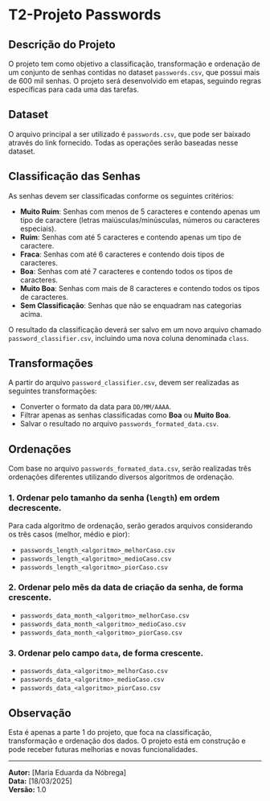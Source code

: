 # T2-Projeto Passwords

## Descrição do Projeto
O projeto tem como objetivo a classificação, transformação e ordenação de um conjunto de senhas contidas no dataset `passwords.csv`, que possui mais de 600 mil senhas. O projeto será desenvolvido em etapas, seguindo regras específicas para cada uma das tarefas.

## Dataset
O arquivo principal a ser utilizado é `passwords.csv`, que pode ser baixado através do link fornecido. Todas as operações serão baseadas nesse dataset.

## Classificação das Senhas
As senhas devem ser classificadas conforme os seguintes critérios:

- **Muito Ruim**: Senhas com menos de 5 caracteres e contendo apenas um tipo de caractere (letras maiúsculas/minúsculas, números ou caracteres especiais).
- **Ruim**: Senhas com até 5 caracteres e contendo apenas um tipo de caractere.
- **Fraca**: Senhas com até 6 caracteres e contendo dois tipos de caracteres.
- **Boa**: Senhas com até 7 caracteres e contendo todos os tipos de caracteres.
- **Muito Boa**: Senhas com mais de 8 caracteres e contendo todos os tipos de caracteres.
- **Sem Classificação**: Senhas que não se enquadram nas categorias acima.

O resultado da classificação deverá ser salvo em um novo arquivo chamado `password_classifier.csv`, incluindo uma nova coluna denominada `class`.

## Transformações
A partir do arquivo `password_classifier.csv`, devem ser realizadas as seguintes transformações:

- Converter o formato da data para `DD/MM/AAAA`.
- Filtrar apenas as senhas classificadas como **Boa** ou **Muito Boa**.
- Salvar o resultado no arquivo `passwords_formated_data.csv`.

## Ordenações
Com base no arquivo `passwords_formated_data.csv`, serão realizadas três ordenações diferentes utilizando diversos algoritmos de ordenação.

### 1. Ordenar pelo tamanho da senha (`length`) em ordem decrescente.
Para cada algoritmo de ordenação, serão gerados arquivos considerando os três casos (melhor, médio e pior):

- `passwords_length_<algoritmo>_melhorCaso.csv`
- `passwords_length_<algoritmo>_medioCaso.csv`
- `passwords_length_<algoritmo>_piorCaso.csv`

### 2. Ordenar pelo mês da data de criação da senha, de forma crescente.
- `passwords_data_month_<algoritmo>_melhorCaso.csv`
- `passwords_data_month_<algoritmo>_medioCaso.csv`
- `passwords_data_month_<algoritmo>_piorCaso.csv`

### 3. Ordenar pelo campo `data`, de forma crescente.
- `passwords_data_<algoritmo>_melhorCaso.csv`
- `passwords_data_<algoritmo>_medioCaso.csv`
- `passwords_data_<algoritmo>_piorCaso.csv`

## Observação
Esta é apenas a parte 1 do projeto, que foca na classificação, transformação e ordenação dos dados. O projeto está em construção e pode receber futuras melhorias e novas funcionalidades.

---

**Autor:** [Maria Eduarda da Nóbrega]  
**Data:** [18/03/2025]  
**Versão:** 1.0
